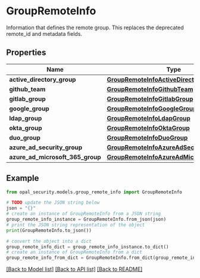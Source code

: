 # GroupRemoteInfo

Information that defines the remote group. This replaces the deprecated remote_id and metadata fields.

## Properties

Name | Type | Description | Notes
------------ | ------------- | ------------- | -------------
**active_directory_group** | [**GroupRemoteInfoActiveDirectoryGroup**](GroupRemoteInfoActiveDirectoryGroup.md) |  | [optional] 
**github_team** | [**GroupRemoteInfoGithubTeam**](GroupRemoteInfoGithubTeam.md) |  | [optional] 
**gitlab_group** | [**GroupRemoteInfoGitlabGroup**](GroupRemoteInfoGitlabGroup.md) |  | [optional] 
**google_group** | [**GroupRemoteInfoGoogleGroup**](GroupRemoteInfoGoogleGroup.md) |  | [optional] 
**ldap_group** | [**GroupRemoteInfoLdapGroup**](GroupRemoteInfoLdapGroup.md) |  | [optional] 
**okta_group** | [**GroupRemoteInfoOktaGroup**](GroupRemoteInfoOktaGroup.md) |  | [optional] 
**duo_group** | [**GroupRemoteInfoDuoGroup**](GroupRemoteInfoDuoGroup.md) |  | [optional] 
**azure_ad_security_group** | [**GroupRemoteInfoAzureAdSecurityGroup**](GroupRemoteInfoAzureAdSecurityGroup.md) |  | [optional] 
**azure_ad_microsoft_365_group** | [**GroupRemoteInfoAzureAdMicrosoft365Group**](GroupRemoteInfoAzureAdMicrosoft365Group.md) |  | [optional] 

## Example

```python
from opal_security.models.group_remote_info import GroupRemoteInfo

# TODO update the JSON string below
json = "{}"
# create an instance of GroupRemoteInfo from a JSON string
group_remote_info_instance = GroupRemoteInfo.from_json(json)
# print the JSON string representation of the object
print(GroupRemoteInfo.to_json())

# convert the object into a dict
group_remote_info_dict = group_remote_info_instance.to_dict()
# create an instance of GroupRemoteInfo from a dict
group_remote_info_from_dict = GroupRemoteInfo.from_dict(group_remote_info_dict)
```
[[Back to Model list]](../README.md#documentation-for-models) [[Back to API list]](../README.md#documentation-for-api-endpoints) [[Back to README]](../README.md)


